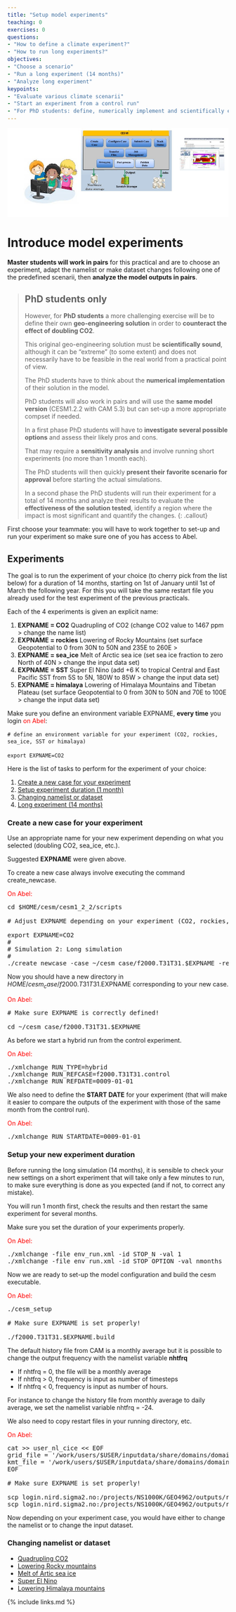 ```yaml
---
title: "Setup model experiments"
teaching: 0
exercises: 0
questions:
- "How to define a climate experiment?"
- "How to run long experiments?"
objectives:
- "Choose a scenario"
- "Run a long experiment (14 months)"
- "Analyze long experiment"
keypoints:
- "Evaluate various climate scenarii"
- "Start an experiment from a control run"
- "For PhD students: define, numerically implement and scientifically evaluate their own *extreme* geo-engineering solution to conteract doubling CO2"
---
```


<img src="../fig/long_simulations.jpg">

# Introduce model experiments

**Master students will work in pairs** for this practical and are to choose an experiment, adapt the namelist or make dataset changes following one of the predefined scenarii, then **analyze the model outputs in pairs**. 

> ## PhD students only
>
> However, for **PhD students** a more challenging exercise will be to define their own **geo-engineering solution** in order to **counteract the effect of doubling CO2**. 
>
> This original geo-engineering solution must be **scientifically sound**, although it can be “extreme” (to some extent) and does not necessarily have to be feasible in the real world from a practical point of view.
> 
> The PhD students have to think about the **numerical implementation** of their solution in the model.
> 
> PhD students will also work in pairs and will use the **same model version** (CESM1.2.2 with CAM 5.3) but can set-up a more appropriate compset if needed.
> 
> In a first phase PhD students will have to **investigate several possible options** and assess their likely pros and cons.
> 
> That may require a **sensitivity analysis** and involve running short experiments (no more than 1 month each).
> 
> The PhD students will then quickly **present their favorite scenario for approval** before starting the actual simulations.
> 
> In a second phase the PhD students will run their experiment for a total of 14 months and analyze their results to evaluate the **effectiveness of the solution tested**, identify a region where the impact is most significant and quantify the changes.
{: .callout}


First choose your teammate: you will have to work together to set-up and run your experiment so make sure one of you has access to Abel.  

## Experiments

The goal is to run the experiment of your choice (to cherry pick from the list below) for a duration of 14 months, starting on 1st of January until 1st of March the following year. For this you will take the same restart file you already used for the test experiment of the previous practicals.

Each of the 4 experiments is given an explicit name: 

1.  **EXPNAME = CO2**
              Quadrupling of CO2 (change CO2 value to 1467 ppm > change the name list)
2.  **EXPNAME = rockies**
              Lowering of Rocky Mountains (set surface Geopotential to 0 from 30N to 50N and 235E to 260E > 
3.  **EXPNAME = sea_ice**
              Melt of Arctic sea ice (set sea ice fraction to zero North of 40N > change the input data set)
4.  **EXPNAME = SST**
              Super El Nino (add +6 K to tropical Central and East Pacific SST from 5S to 5N, 180W to 85W > change the input data set)
5.  **EXPNAME = himalaya**
              Lowering of Himalaya Mountains and Tibetan Plateau (set surface Geopotential to 0 from 30N to 50N and 70E to 100E > change the input data set)

Make sure you define an environment variable EXPNAME, **every time** you login <font color="red">on Abel</font>:  

    # define an environment variable for your experiment (CO2, rockies, sea_ice, SST or himalaya)
    
    export EXPNAME=CO2

Here is the list of tasks to perform for the experiment of your choice:  

1.  [Create a new case for your experiment](#Create-a-new-case-for-your-experiment)
2.  [Setup experiment duration (1 month)](#Setup-your-new-experiment-duration)
3.  [Changing namelist or dataset](#Changing-namelist-or-dataset)
4.  [Long experiment (14 months)](#Long-experiment-(14-months))

### Create a new case for your experiment

Use an appropriate name for your new experiment depending on what you selected (doubling CO2, sea_ice, etc.). 

Suggested **EXPNAME** were given above.  

To create a new case always involve executing the command create_newcase.  

<font color="red">On Abel:</font>

<pre>cd $HOME/cesm/cesm1_2_2/scripts

# Adjust EXPNAME depending on your experiment (CO2, rockies, sea_ice, SST, himalaya)

export EXPNAME=CO2
#
# Simulation 2: Long simulation
#
./create_newcase -case ~/cesm_case/f2000.T31T31.$EXPNAME -res T31_T31 -compset F_2000_CAM5 -mach abel
</pre>

Now you should have a new directory in $HOME/cesm_case/f2000.T31T31.$EXPNAME corresponding to your new case.  

<font color="red">On Abel:</font>

<pre># Make sure EXPNAME is correctly defined!

cd ~/cesm_case/f2000.T31T31.$EXPNAME
</pre>

As before we start a hybrid run from the control experiment.

<font color="red">On Abel:</font> 

<pre>./xmlchange RUN_TYPE=hybrid
./xmlchange RUN_REFCASE=f2000.T31T31.control
./xmlchange RUN_REFDATE=0009-01-01
</pre>

We also need to define the **START DATE** for your experiment (that will make it easier to compare the outputs of the experiment with those of the same month from the control run).

<font color="red">On Abel:</font> 

<pre>./xmlchange RUN_STARTDATE=0009-01-01
</pre>

### Setup your new experiment duration

Before running the long simulation (14 months), it is sensible to check your new settings on a short experiment that will take only a few minutes to run, to make sure everything is done as you expected (and if not, to correct any mistake). 

You will run 1 month first, check the results and then restart the same experiment for several months.  

Make sure you set the duration of your experiments properly. 

<font color="red">On Abel:</font> 

<pre>./xmlchange -file env_run.xml -id STOP_N -val 1
./xmlchange -file env_run.xml -id STOP_OPTION -val nmonths
</pre>

Now we are ready to set-up the model configuration and build the cesm executable.  

<font color="red">On Abel:</font>  

<pre>./cesm_setup

# Make sure EXPNAME is set properly!

./f2000.T31T31.$EXPNAME.build
</pre>

The default history file from CAM is a monthly average but it is possible to change the output frequency with the namelist variable **nhtfrq**

*   If nhtfrq = 0, the file will be a monthly average
*   If nhtfrq > 0, frequency is input as number of timesteps
*   If nhtfrq < 0, frequency is input as number of hours.

For instance to change the history file from monthly average to daily average, we set the namelist variable nhtfrq = -24\. 

We also need to copy restart files in your running directory, etc.

<font color="red">On Abel:</font>

<pre>cat >> user_nl_cice << EOF
grid_file = '/work/users/$USER/inputdata/share/domains/domain.ocn.48x96_gx3v7_100114.nc'
kmt_file = '/work/users/$USER/inputdata/share/domains/domain.ocn.48x96_gx3v7_100114.nc'
EOF

# Make sure EXPNAME is set properly!      

scp login.nird.sigma2.no:/projects/NS1000K/GEO4962/outputs/runs/f2000.T31T31.control/rest/0009-01-01-00000/f2000.T31T31.control.*.0009-01-01-00000.nc  /work/users/$USER/f2000.T31T31.$EXPNAME/run/.
scp login.nird.sigma2.no:/projects/NS1000K/GEO4962/outputs/runs/f2000.T31T31.control/rest/0009-01-01-00000/rpointer.* /work/users/$USER/f2000.T31T31.$EXPNAME/run/.
</pre>

Now depending on your experiment case, you would have either to change the namelist or to change the input dataset.

### Changing namelist or dataset 

*   [Quadrupling CO2](../09-CO2/index.html)
*   [Lowering Rocky mountains](../10-rocky/index.html)
*   [Melt of Artic sea ice](../11-sea-ice/index.html)
*   [Super El Nino](../12-sst/index.html)
*   [Lowering Himalaya mountains](../13-himalaya/index.html)

{% include links.md %}

